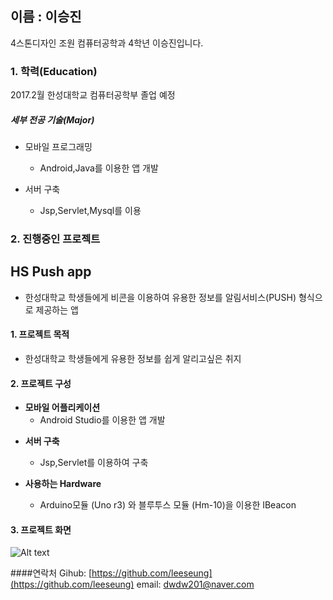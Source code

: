 ## **이름 : 이승진**
4스톤디자인 조원 컴퓨터공학과 4학년 이승진입니다.

### **1. 학력(Education)**

2017.2월 한성대학교 컴퓨터공학부 졸업 예정

##### 세부 전공 기술(Major)


* 모바일 프로그래밍
  * Android,Java를 이용한 앱 개발

* 서버 구축
  * Jsp,Servlet,Mysql를 이용



### **2. 진행중인 프로젝트**

## HS Push app 
- 한성대학교 학생들에게 비콘을 이용하여 유용한 정보를 알림서비스(PUSH) 형식으로 제공하는 앱 


#### 1. 프로젝트 목적
  * 한성대학교 학생들에게 유용한 정보를 쉽게 알리고싶은 취지

#### 2. 프로젝트 구성
  

  * __모바일 어플리케이션__
    + Android Studio를 이용한 앱 개발

  + __서버 구축__
    + Jsp,Servlet를 이용하여 구축
 

  + __사용하는 Hardware__ 
    + Arduino모듈 (Uno r3) 와 블루투스 모듈 (Hm-10)을 이용한 IBeacon 
 
 #### 3. 프로젝트 화면

![Alt text](http://imagesearch.naver.com/search.naver?sm=ext&viewloc=1&where=idetail&rev=31&query=%EC%95%84%EB%91%90%EC%9D%B4%EB%85%B8%20%EB%B8%94%EB%A3%A8%ED%88%AC%EC%8A%A4%EB%AA%A8%EB%93%88&section=image&res_fr=0&res_to=0&ie=utf8&face=0&color=0&ccl=0&aq=0&spq=0&nx_search_query=%EC%95%84%EB%91%90%EC%9D%B4%EB%85%B8%20%EB%B8%94%EB%A3%A8%ED%88%AC%EC%8A%A4%EB%AA%A8%EB%93%88&nx_and_query=&nx_sub_query=&nx_search_hlquery=&nx_search_fasquery=&datetype=0&startdate=0&enddate=0&start=238&img_id=cafe17467872%7C146%7C55512_75)



####연락처
Gihub: [https://github.com/leeseung](https://github.com/leeseung)
email: dwdw201@naver.com
